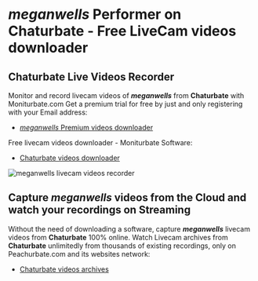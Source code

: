 # _meganwells_ Performer on Chaturbate - Free LiveCam videos downloader

## Chaturbate Live Videos Recorder

Monitor and record livecam videos of **_meganwells_** from **Chaturbate** with Moniturbate.com
Get a premium trial for free by just and only registering with your Email address:
* [_meganwells_ Premium videos downloader](https://moniturbate.com/request-demo-licence-key.html)

Free livecam videos downloader - Moniturbate Software:
* [Chaturbate videos downloader](https://moniturbate.com/moniturbate-download-software.html)

![_meganwells_ livecam videos recorder](https://peachurnet.com/templates/moniturbate-software.png)


## Capture _meganwells_ videos from the Cloud and watch your recordings on Streaming

Without the need of downloading a software, capture **_meganwells_** livecam videos from **Chaturbate** 100% online.
Watch Livecam archives from **Chaturbate** unlimitedly from thousands of existing recordings, only on Peachurbate.com and its websites network:
* [Chaturbate videos archives](https://peachurnet.com/)
